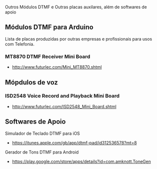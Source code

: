 Outros Módulos DTMF e Outras placas auxilares, além de softwares de apoio

## Módulos DTMF para Arduino

Lista de placas produzidas por outras empresas e profissionais para usos com Telefonia.

### MT8870 DTMF Receiver Mini Board

 * http://www.futurlec.com/Mini_MT8870.shtml

## Mópdulos de voz

### ISD2548 Voice Record and Playback Mini Board

 * http://www.futurlec.com/ISD2548_Mini_Board.shtml

 
## Softwares de Apoio

Simulador de Teclado DTMF para iOS

 * https://itunes.apple.com/gb/app/dtmf-pad/id312536578?mt=8
 
 
Gerador de Tons DTMF para Android
 
 * https://play.google.com/store/apps/details?id=com.amknott.ToneGen